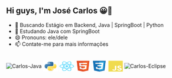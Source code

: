 ## Hi guys, I'm José Carlos 😀👋

- 🔭 Buscando Estágio em Backend, Java | SpringBoot | Python
- 🌱 Estudando Java com SpringBoot
- 😄 Pronouns: ele/dele
- 📫 Contate-me para mais informações

<div style="display: inline_block"><br>
  <img align="center" alt="Carlos-Java" height="30" width="40" src="https://cdn.jsdelivr.net/gh/devicons/devicon@latest/icons/java/java-original.svg">
  <img align="center" alt="Carlos-Python" height="30" width="40" src="https://raw.githubusercontent.com/devicons/devicon/master/icons/python/python-original.svg">
  <img align="center" alt="Carlos-React" height="30" width="40" src="https://raw.githubusercontent.com/devicons/devicon/master/icons/react/react-original.svg">
  <img align="center" alt="Carlos-HTML" height="30" width="40" src="https://raw.githubusercontent.com/devicons/devicon/master/icons/html5/html5-original.svg">
  <img align="center" alt="Carlos-CSS" height="30" width="40" src="https://raw.githubusercontent.com/devicons/devicon/master/icons/css3/css3-original.svg">
  <img align="center" alt="Carlos-Js" height="30" width="40" src="https://raw.githubusercontent.com/devicons/devicon/master/icons/javascript/javascript-plain.svg">
  <img align="center" alt="Carlos-Eclipse" height="30" width="40" src="https://cdn.jsdelivr.net/gh/devicons/devicon@latest/icons/eclipse/eclipse-original-wordmark.svg">
</div>
